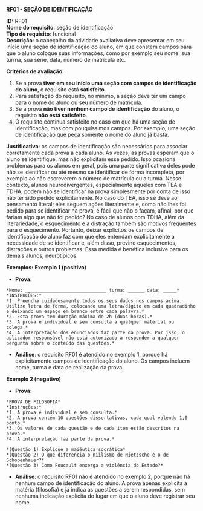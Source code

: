 **RF01 - SEÇÃO DE IDENTIFICAÇÃO**

**ID:** RF01  
**Nome do requisito**: seção de identificação  
**Tipo de requisito**: funcional  
**Descrição**: o cabeçalho da atividade avaliativa deve apresentar em seu início uma seção de identificação do aluno, em que constem campos para que o aluno coloque suas informações, como por exemplo seu nome, sua turma, sua série, data, número de matrícula etc.  

**Critérios de avaliação**:
1. Se a prova **tiver em seu início uma seção com campos de identificação** **do aluno**, o requisito está **satisfeito**.  
2. Para satisfação do requisito, no mínimo, a seção deve ter um campo para o nome do aluno ou seu número de matrícula.  
3. Se a prova **não tiver nenhum campo de identificação** do aluno, o requisito **não está satisfeito**.  
4. O requisito continua satisfeito no caso em que há uma seção de identificação, mas com pouquíssimos campos. Por exemplo, uma seção de identificação que peça somente o nome do aluno já basta.

**Justificativa**: os campos de identificação são necessários para associar corretamente cada prova a cada aluno. Às vezes, as provas esperam que o aluno se identifique, mas não explicitam esse pedido. Isso ocasiona problemas para os alunos em geral, pois uma parte significativa deles pode não se identificar ou até mesmo se identificar de forma incompleta, por exemplo ao não escreverem o número de matrícula ou a turma. Nesse contexto, alunos neurodivergentes, especialmente aqueles com TEA e TDHA, podem não se identificar na prova simplesmente por conta de isso não ter sido pedido explicitamente. No caso do TEA, isso se deve ao pensamento literal; eles seguem ações literalmente e, como não lhes foi pedido para se identificar na prova, é fácil que não o façam, afinal, por que fariam algo que não foi pedido? No caso de alunos com TDHA, além da literariedade, o esquecimento e a distração também são motivos frequentes para o esquecimento. Portanto, deixar explícitos os campos de identificação do aluno faz com que eles entendam explicitamente a necessidade de se identificar e, além disso, previne esquecimentos, distrações e outros problemas. Essa medida é benéfica inclusive para os demais alunos, neurotípicos.

**Exemplos:**
**Exemplo 1 (positivo)**
- **Prova**:
```text
*Nome: ______________________________ turma: ______ data: _____*  
*INSTRUÇÕES:*   
*1. Preencha cuidadosamente todos os seus dados nos campos acima. Utilize letra de forma, colocando uma letra/dígito em cada quadradinho e deixando um espaço em branco entre cada palavra.*   
*2. Esta prova tem duração máxima de 2h (duas horas).*   
*3. A prova é individual e sem consulta a qualquer material ou colega.*   
*4. A interpretação dos enunciados faz parte da prova. Por isso, o aplicador responsável não está autorizado a responder a qualquer pergunta sobre o conteúdo das questões.* 
```
- **Análise**: o requisito RF01 é atendido no exemplo 1, porque há explicitamente campos de identificação do aluno. Os campos incluem nome, turma e data de realização da prova.

**Exemplo 2 (negativo)**
- **Prova**:
```text
*PROVA DE FILOSOFIA*  
*Instruções:*  
*1. A prova é individual e sem consulta.*  
*2. A prova contém 10 questões dissertativas, cada qual valendo 1,0 ponto.*  
*3. Os valores de cada questão e de cada item estão descritos na prova.*  
*4. A interpretação faz parte da prova.*

*(Questão 1) Explique a maiêutica socrática*  
*(Questão 2) O que diferencia o niilismo de Nietzsche e o de Schopenhauer?*  
*(Questão 3) Como Foucault enxerga a violência do Estado?*
```
- **Análise**: o requisito RF01 não é atendido no exemplo 2, porque não há nenhum campo de identificação do aluno. A prova apenas explicita a matéria (filosofia) e já indica as questões a serem respondidas, sem nenhuma indicação explícita do lugar em que o aluno deve registrar seu nome.